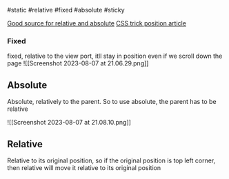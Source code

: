 #static #relative #fixed #absolute #sticky


[Good source for relative and absolute](https://www.digitalocean.com/community/tutorials/css-practical-guide-position-relative-absolute?utm_medium=content_acq&utm_source=css-tricks&utm_campaign=&utm_content=awareness_bestsellers)
[CSS trick position article](https://css-tricks.com/almanac/properties/p/position/)

### Fixed
fixed, relative to the view port, itll stay in position even if we scroll down the page
![[Screenshot 2023-08-07 at 21.06.29.png]]

## Absolute 
Absolute, relatively to the parent. So to use absolute, the parent has to be relative

![[Screenshot 2023-08-07 at 21.08.10.png]]

## Relative 
Relative to its original position, so if the original position is top left corner, then relative will move it relative to its original position

